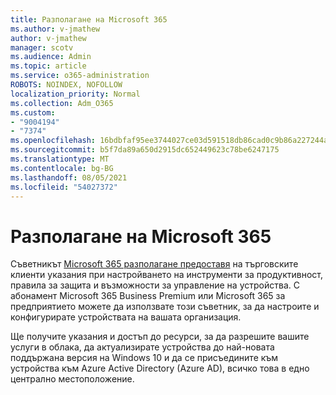 ```yaml
---
title: Разполагане на Microsoft 365
ms.author: v-jmathew
author: v-jmathew
manager: scotv
ms.audience: Admin
ms.topic: article
ms.service: o365-administration
ROBOTS: NOINDEX, NOFOLLOW
localization_priority: Normal
ms.collection: Adm_O365
ms.custom:
- "9004194"
- "7374"
ms.openlocfilehash: 16bdbfaf95ee3744027ce03d591518db86cad0c9b86a227244a908245501eb6d
ms.sourcegitcommit: b5f7da89a650d2915dc652449623c78be6247175
ms.translationtype: MT
ms.contentlocale: bg-BG
ms.lasthandoff: 08/05/2021
ms.locfileid: "54027372"
---
```

# <a name="deploy-microsoft-365"></a>Разполагане на Microsoft 365

Съветникът [Microsoft 365 разполагане предоставя](https://go.microsoft.com/fwlink/?linkid=2072646) на търговските клиенти указания при настройването на инструменти за продуктивност, правила за защита и възможности за управление на устройства. С абонамент Microsoft 365 Business Premium или Microsoft 365 за предприятието можете да използвате този съветник, за да настроите и конфигурирате устройствата на вашата организация.

Ще получите указания и достъп до ресурси, за да разрешите вашите услуги в облака, да актуализирате устройства до най-новата поддържана версия на Windows 10 и да се присъедините към устройства към Azure Active Directory (Azure AD), всичко това в едно централно местоположение.
